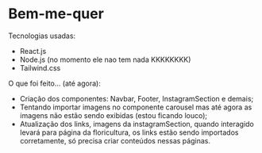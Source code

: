 # Bem-me-quer

Tecnologias usadas:

* React.js
* Node.js (no momento ele nao tem nada KKKKKKKK)
* Tailwind.css


O que foi feito... (até agora):

* Criação dos componentes: Navbar, Footer, InstagramSection e demais;
* Tentando importar imagens no componente carousel mas até agora as imagens não estão sendo exibidas (estou ficando louco);
* Atualização dos links, imagens da instagramSection, quando interagido levará para  página da floricultura, os links estão sendo importados corretamente, só precisa criar conteúdos nessas páginas.



